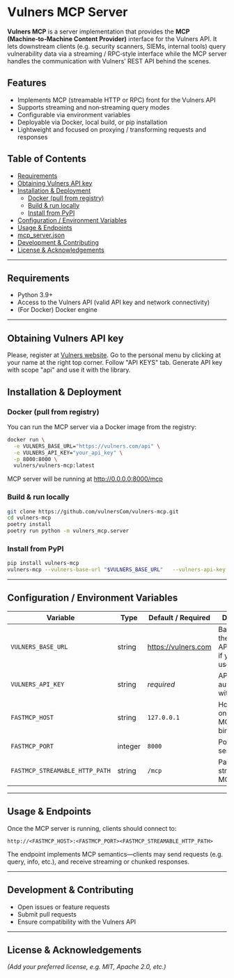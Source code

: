 # Vulners MCP Server

**Vulners MCP** is a server implementation that provides the **MCP (Machine‑to‑Machine Content Provider)** interface for the Vulners API. It lets downstream clients (e.g. security scanners, SIEMs, internal tools) query vulnerability data via a streaming / RPC‑style interface while the MCP server handles the communication with Vulners’ REST API behind the scenes.

## Features

- Implements MCP (streamable HTTP or RPC) front for the Vulners API  
- Supports streaming and non‑streaming query modes  
- Configurable via environment variables  
- Deployable via Docker, local build, or pip installation  
- Lightweight and focused on proxying / transforming requests and responses  

## Table of Contents

- [Requirements](#requirements)  
- [Obtaining Vulners API key](#Obtaining-Vulners-API-key)  
- [Installation & Deployment](#installation--deployment)  
  - [Docker (pull from registry)](#docker-pull-from-registry)  
  - [Build & run locally](#build--run-locally)  
  - [Install from PyPI](#install-from-pypi)  
- [Configuration / Environment Variables](#configuration--environment-variables)  
- [Usage & Endpoints](#usage--endpoints)  
- [mcp_server.json](#mcp_serverjson)  
- [Development & Contributing](#development--contributing)  
- [License & Acknowledgements](#license--acknowledgements)

---

## Requirements

- Python 3.9+  
- Access to the Vulners API (valid API key and network connectivity)  
- (For Docker) Docker engine  

---

## Obtaining Vulners API key

Please, register at [Vulners website](https://vulners.com).
Go to the personal menu by clicking at your name at the right top corner.
Follow "API KEYS" tab.
Generate API key with scope "api" and use it with the library.

## Installation & Deployment

### Docker (pull from registry)

You can run the MCP server via a Docker image from the registry:

```bash
docker run \
  -e VULNERS_BASE_URL="https://vulners.com/api" \
  -e VULNERS_API_KEY="your_api_key" \
  -p 8000:8000 \
  vulners/vulners-mcp:latest
```
MCP server will be running at http://0.0.0.0:8000/mcp

### Build & run locally

```bash
git clone https://github.com/vulnersCom/vulners-mcp.git
cd vulners-mcp
poetry install 
poetry run python -m vulners_mcp.server
```

### Install from PyPI

```bash
pip install vulners-mcp
vulners‑mcp --vulners-base-url "$VULNERS_BASE_URL"   --vulners-api-key "$VULNERS_API_KEY"   --host "$FASTMCP_HOST"   --port "$FASTMCP_PORT"   --streamable-path "$FASTMCP_STREAMABLE_HTTP_PATH"
```

---

## Configuration / Environment Variables

| Variable                       | Type    | Default / Required  | Description                                                     |
|--------------------------------|---------|---------------------|-----------------------------------------------------------------|
| `VULNERS_BASE_URL`             | string  | https://vulners.com | Base URL for the Vulners API, override if you want to use proxy |
| `VULNERS_API_KEY`              | string  | *required*          | API key for authenticating with Vulners                         |
| `FASTMCP_HOST`                 | string  | `127.0.0.1`         | Host/interface on which MCP server binds                        |
| `FASTMCP_PORT`                 | integer | `8000`              | Port for MCP server                                             |
| `FASTMCP_STREAMABLE_HTTP_PATH` | string  | `/mcp`              | Path for the streamable MCP endpoint                            |

---

## Usage & Endpoints

Once the MCP server is running, clients should connect to:

```
http://<FASTMCP_HOST>:<FASTMCP_PORT><FASTMCP_STREAMABLE_HTTP_PATH>
```

The endpoint implements MCP semantics—clients may send requests (e.g. query, info, etc.), and receive streaming or chunked responses.

---

## Development & Contributing

- Open issues or feature requests  
- Submit pull requests
- Ensure compatibility with the Vulners API  

---

## License & Acknowledgements

*(Add your preferred license, e.g. MIT, Apache 2.0, etc.)*
